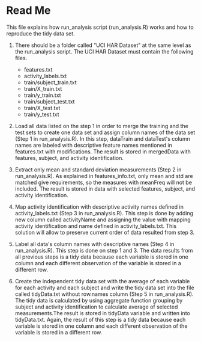 Read Me
=================================

This file explains how run_analysis script (run\_analysis.R) works and how to reproduce the tidy data set.

1. There should be a folder called "UCI HAR Dataset" at the same level as the run_analysis script. The UCI HAR Dataset must contain the following files.
    - features.txt
    - activity_labels.txt
    - train/subject_train.txt
    - train/X_train.txt
    - train/y_train.txt
    - train/subject_test.txt
    - train/X_test.txt
    - train/y_test.txt
    
2. Load all data listed on the step 1 in order to merge the training and the test sets to create one data set and assign column names of the data set (Step 1 in run\_analysis.R). In this step, dataTrain and dataTest's column names are labeled with descriptive feature names mentioned in features.txt with modifications. The result is stored in mergedData with features, subject, and activity identification.

3. Extract only mean and standard deviation measurements (Step 2 in run\_analysis.R). As explained in features\_info.txt, only mean and std are matched give requirements, so the measures with meanFreq will not be included. The result is stored in data with selected features, subject, and activity identification.

4. Map activity identification with descriptive activity names defined in activity_labels.txt (Step 3 in run\_analysis.R). This step is done by adding new column called activityName and assigning the value with mapping activity identification and name defined in activity_labels.txt. This solution will allow to preserve current order of data  resulted from step 3.

5. Label all data's column names with descriptive names (Step 4 in run\_analysis.R). This step is done on step 1 and 3. The data results from all previous steps is a tidy data because each variable is stored in one column and each different observation of the variable is stored in a different row.

6. Create the independent tidy data set with the average of each variable for each activity and each subject and write the tidy data set into the file called tidyData.txt without row.names column (Step 5 in run\_analysis.R). The tidy data is calculated by using aggregate function grouping by subject  and activity identification to calculate average of selected measurements.The result is stored in tidyData variable and written into tidyData.txt. Again, the result of this step is a tidy data because each variable is stored in one column and each different observation of the variable is stored in a different row. 